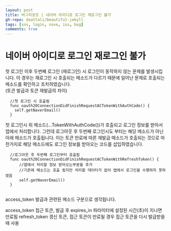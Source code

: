 ```yaml
---  
layout: post
title: 버그리포트 | 네이버 아이디로 로그인 재로그인 불가
gh-repo: daattali/beautiful-jekyll
tags: [sns, login, nave, ios, bug]
comments: true
---  
```


# 네이버 아이디로 로그인 재로그인 불가
첫 로그인 이후 두번째 로그인 (재로그인) 시 로그인이 동작하지 않는 문제를 발생시킵니다.
이 경우는 재로그인 시 호출되는 메소드가 다르기 때문에 일어난 문제로 호출되는 메소드를 확인하고 조치하였습니다.  
(토큰 발급과 토큰 재발급의 차이)

~~~
  //첫 로그인 시 호출됨
  func oauth20ConnectionDidFinishRequestACTokenWithAuthCode() {
    self.getNaverEmail()
  }
~~~

첫 로그인시 위 메소드(...TokenWithAuthCode())가 호출되고 로그인 정보를 받아서 앱에서 처리합니다. 그런데 로그아웃 후 두번째 로그인시도 부터는 해당 메소드가 아닌 아래 메소드가 호출됩니다. 이는 토큰 만료에 따른 재발급 메소드가 호출되는 것으로 마찬가지로 해당 메소드에도 로그인 정보를 받아오는 코드를 삽입하였습니다.

~~~
  //로그아웃 후 두번째 로그인부터 호출됨
  func oauth20ConnectionDidFinishRequestACTokenWithRefreshToken() {
      //앱에서 처리할 정보 받아오는부분을 추가
      //기존에 메소드는 호출 됬지만 처리할 데이터가 없어 앱에서 로그인을 수행하지 못하였음
      self.getNaverEmail() 
  }
  
~~~

access_token 발급과 관련된 메소드 구분으로 생각됩니다. 

access_token	접근 토큰, 발급 후 expires_in 파라미터에 설정된 시간(초)이 지나면 만료됨
refresh_token	갱신 토큰, 접근 토큰이 만료될 경우 접근 토큰을 다시 발급받을 때 사용




